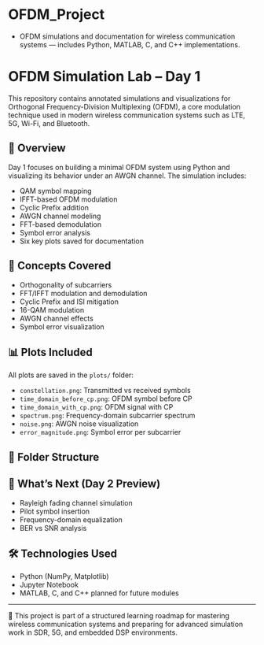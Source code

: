 # OFDM_Project
- OFDM simulations and documentation for wireless communication systems — includes Python, MATLAB, C, and C++ implementations.
# OFDM Simulation Lab – Day 1

This repository contains annotated simulations and visualizations for Orthogonal Frequency-Division Multiplexing (OFDM), a core modulation technique used in modern wireless communication systems such as LTE, 5G, Wi-Fi, and Bluetooth.

## 📘 Overview

Day 1 focuses on building a minimal OFDM system using Python and visualizing its behavior under an AWGN channel. The simulation includes:
- QAM symbol mapping
- IFFT-based OFDM modulation
- Cyclic Prefix addition
- AWGN channel modeling
- FFT-based demodulation
- Symbol error analysis
- Six key plots saved for documentation

## 🧠 Concepts Covered

- Orthogonality of subcarriers
- FFT/IFFT modulation and demodulation
- Cyclic Prefix and ISI mitigation
- 16-QAM modulation
- AWGN channel effects
- Symbol error visualization

## 📊 Plots Included

All plots are saved in the `plots/` folder:
- `constellation.png`: Transmitted vs received symbols
- `time_domain_before_cp.png`: OFDM symbol before CP
- `time_domain_with_cp.png`: OFDM signal with CP
- `spectrum.png`: Frequency-domain subcarrier spectrum
- `noise.png`: AWGN noise visualization
- `error_magnitude.png`: Symbol error per subcarrier

## 📂 Folder Structure

## 🧭 What’s Next (Day 2 Preview)

- Rayleigh fading channel simulation
- Pilot symbol insertion
- Frequency-domain equalization
- BER vs SNR analysis

## 🛠️ Technologies Used

- Python (NumPy, Matplotlib)
- Jupyter Notebook
- MATLAB, C, and C++ planned for future modules

---

📌 This project is part of a structured learning roadmap for mastering wireless communication systems and preparing for advanced simulation work in SDR, 5G, and embedded DSP environments.
